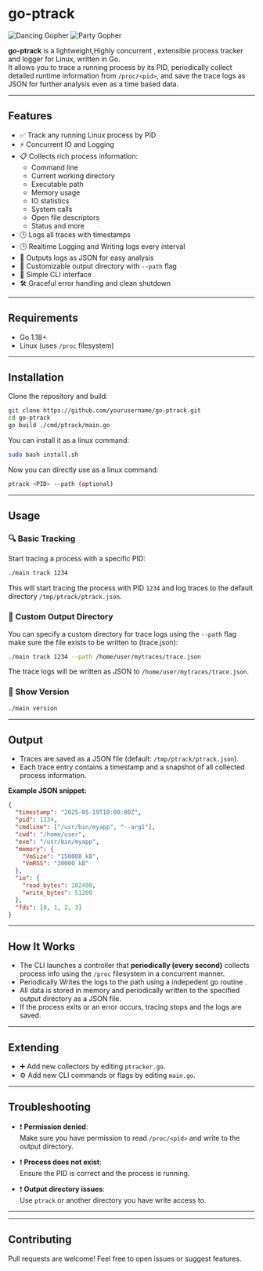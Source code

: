 # go-ptrack
![Dancing Gopher](http://static.velvetcache.org/pages/2018/06/13/party-gopher/dancing-gopher.gif)                                         ![Party Gopher](http://static.velvetcache.org/pages/2018/06/13/party-gopher/party-gopher.gif)

**go-ptrack** is a lightweight,Highly concurrent , extensible process tracker and logger for Linux, written in Go.  
It allows you to trace a running process by its PID, periodically collect detailed runtime information from `/proc/<pid>`, and save the trace logs as JSON for further analysis even as a time based data.

---

## Features

- ✅ Track any running Linux process by PID
- ⚡ Concurrent IO and Logging 
- 📋 Collects rich process information:
  - Command line
  - Current working directory
  - Executable path
  - Memory usage
  - IO statistics
  - System calls
  - Open file descriptors
  - Status and more
- 🕒 Logs all traces with timestamps
- 🕒 Realtime Logging and Writing logs every interval 
- 📄 Outputs logs as JSON for easy analysis
- 📁 Customizable output directory with `--path` flag
- 🧩 Simple CLI interface
- 🛠️ Graceful error handling and clean shutdown

---

## Requirements

- Go 1.18+
- Linux (uses `/proc` filesystem)

---

## Installation

Clone the repository and build:

```bash
git clone https://github.com/yourusername/go-ptrack.git
cd go-ptrack
go build ./cmd/ptrack/main.go
```
You can install it as a linux command:

```bash
sudo bash install.sh
```
Now you can directly use as a linux command:
```bash
ptrack <PID> --path (optional)
```
---

## Usage

### 🔍 Basic Tracking

Start tracing a process with a specific PID:

```bash
./main track 1234
```

This will start tracing the process with PID `1234` and log traces to the default directory `/tmp/ptrack/ptrack.json`.

### 📁 Custom Output Directory

You can specify a custom directory for trace logs using the `--path` flag make sure the file exists to be written to (trace.json):

```bash
./main track 1234 --path /home/user/mytraces/trace.json
```

The trace logs will be written as JSON to `/home/user/mytraces/trace.json`.

### 🔢 Show Version

```bash
./main version
```

---

## Output

- Traces are saved as a JSON file (default: `/tmp/ptrack/ptrack.json`).
- Each trace entry contains a timestamp and a snapshot of all collected process information.

**Example JSON snippet:**

```json
{
  "timestamp": "2025-05-19T10:00:00Z",
  "pid": 1234,
  "cmdline": ["/usr/bin/myapp", "--arg1"],
  "cwd": "/home/user",
  "exe": "/usr/bin/myapp",
  "memory": {
    "VmSize": "150000 kB",
    "VmRSS": "30000 kB"
  },
  "io": {
    "read_bytes": 102400,
    "write_bytes": 51200
  },
  "fds": [0, 1, 2, 3]
}
```

---

## How It Works

- The CLI launches a controller that **periodically (every second)** collects process info using the `/proc` filesystem in a concurrent manner.
- Periodically Writes the logs to the path using a indepedent go routine .
- All data is stored in memory and periodically written to the specified output directory as a JSON file.
- If the process exits or an error occurs, tracing stops and the logs are saved.

---

## Extending

- ➕ Add new collectors by editing `ptracker.go`.
- ⚙️ Add new CLI commands or flags by editing `main.go`.

---

## Troubleshooting

- ❗ **Permission denied**:  
  Make sure you have permission to read `/proc/<pid>` and write to the output directory.

- ❗ **Process does not exist**:  
  Ensure the PID is correct and the process is running.

- ❗ **Output directory issues**:  
  Use `ptrack` or another directory you have write access to.

---

---

## Contributing

Pull requests are welcome! Feel free to open issues or suggest features.

